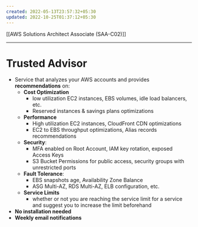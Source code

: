 ```yaml
---
created: 2022-05-13T23:57:32+05:30
updated: 2022-10-25T01:37:12+05:30
---
```

[[AWS Solutions Architect Associate (SAA-C02)]]

---
# Trusted Advisor
-   Service that analyzes your AWS accounts and provides **recommendations** on:
    -   **Cost Optimization**
        -   low utilization EC2 instances, EBS volumes, idle load balancers, etc.
        -   Reserved instances & savings plans optimizations
    -   **Performance**
        -   High utilization EC2 instances, CloudFront CDN optimizations
        -   EC2 to EBS throughput optimizations, Alias records recommendations
    -   **Security**:
        -   MFA enabled on Root Account, IAM key rotation, exposed Access Keys
        -   S3 Bucket Permissions for public access, security groups with unrestricted ports
    -   **Fault Tolerance**:
        -   EBS snapshots age, Availability Zone Balance
        -   ASG Multi-AZ, RDS Multi-AZ, ELB configuration, etc.
    -   **Service Limits**
        -   whether or not you are reaching the service limit for a service and suggest you to increase the limit beforehand
- **No installation needed**
- **Weekly email notifications**